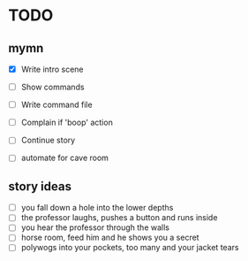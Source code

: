 # TODO

## mymn
- [x] Write intro scene
- [ ] Show commands 
- [ ] Write command file
- [ ] Complain if 'boop' action
- [ ] Continue story
- [ ] automate for cave room


## story ideas
- [ ] you fall down a hole into the lower depths
- [ ] the professor laughs, pushes a button and runs inside
- [ ] you hear the professor through the walls
- [ ] horse room, feed him and he shows you a secret
- [ ] polywogs into your pockets, too many and your jacket tears
